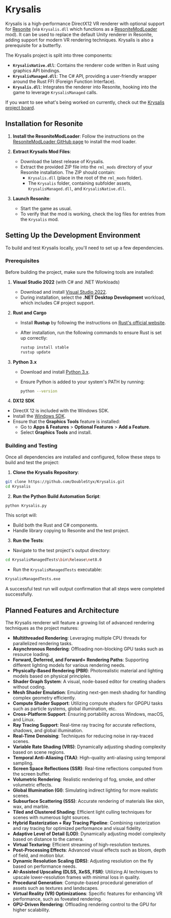 # Krysalis

Krysalis is a high-performance DirectX12 VR renderer with optional support for [Resonite](https://resonite.com/) (via `Krysalis.dll` which functions as a [ResoniteModLoader](https://github.com/DoubleStyx/ResoniteModLoader) mod). It can be used to replace the default Unity renderer in Resonite, adding support for modern VR rendering techniques. Krysalis is also a prerequisite for a butterfly.

The Krysalis project is split into three components:

- **`KrysalisNative.dll`**: Contains the renderer code written in Rust using graphics API bindings.
- **`KrysalisManaged.dll`**: The C# API, providing a user-friendly wrapper around the Rust FFI (Foreign Function Interface).
- **`Krysalis.dll`**: Integrates the renderer into Resonite, hooking into the game to leverage `KrysalisManaged` calls.

If you want to see what's being worked on currently, check out the [Krysalis project board](https://github.com/users/DoubleStyx/projects/3).

## Installation for Resonite

1. **Install the ResoniteModLoader**: Follow the instructions on the [ResoniteModLoader GitHub page](https://github.com/DoubleStyx/ResoniteModLoader) to install the mod loader.

2. **Extract Krysalis Mod Files**:

   - Download the latest release of Krysalis.
   - Extract the provided ZIP file into the `rml_mods` directory of your Resonite installation. The ZIP should contain:
     - `Krysalis.dll` (place in the root of the `rml_mods` folder).
     - The `Krysalis` folder, containing subfolder assets, `KrysalisManaged.dll`, and `KrysalisNative.dll`.

3. **Launch Resonite**:

   - Start the game as usual.
   - To verify that the mod is working, check the log files for entries from the `Krysalis` mod.

## Setting Up the Development Environment

To build and test Krysalis locally, you'll need to set up a few dependencies.

### Prerequisites

Before building the project, make sure the following tools are installed:

1. **Visual Studio 2022** (with C# and .NET Workloads)

   - Download and install [Visual Studio 2022](https://visualstudio.microsoft.com/vs/).
   - During installation, select the **.NET Desktop Development** workload, which includes C# project support.

2. **Rust and Cargo**

   - Install **Rustup** by following the instructions on [Rust's official website](https://www.rust-lang.org/tools/install).
   - After installation, run the following commands to ensure Rust is set up correctly:

     ```bash
     rustup install stable
     rustup update
     ```

3. **Python 3.x**

   - Download and install [Python 3.x](https://www.python.org/downloads/).
   - Ensure Python is added to your system's PATH by running:

     ```bash
     python --version
     ```

4. **DX12 SDK**

- DirectX 12 is included with the Windows SDK.
- Install the [Windows SDK](https://developer.microsoft.com/en-us/windows/downloads/windows-sdk/).
- Ensure that the **Graphics Tools** feature is installed:
  - Go to **Apps & Features** > **Optional Features** > **Add a Feature**.
  - Select **Graphics Tools** and install.

### Building and Testing

Once all dependencies are installed and configured, follow these steps to build and test the project:

1. **Clone the Krysalis Repository**:

```bash
git clone https://github.com/DoubleStyx/Krysalis.git
cd Krysalis
```

2. **Run the Python Build Automation Script**:

```bash
python Krysalis.py
```

This script will:

- Build both the Rust and C# components.
- Handle library copying to Resonite and the test project.

3. **Run the Tests**:

- Navigate to the test project's output directory:

```bash
cd KrysalisManagedTests\bin\Release\net8.0
```

- Run the `KrysalisManagedTests` executable:

```bash
KrysalisManagedTests.exe
```

A successful test run will output confirmation that all steps were completed successfully.

## Planned Features and Architecture

The Krysalis renderer will feature a growing list of advanced rendering techniques as the project matures:

- **Multithreaded Rendering**: Leveraging multiple CPU threads for parallelized rendering tasks.
- **Asynchronous Rendering**: Offloading non-blocking GPU tasks such as resource loading.
- **Forward, Deferred, and Forward+ Rendering Paths**: Supporting different lighting models for various rendering needs.
- **Physically-Based Rendering (PBR)**: Photorealistic material and lighting models based on physical principles.
- **Shader Graph System**: A visual, node-based editor for creating shaders without coding.
- **Mesh Shader Emulation**: Emulating next-gen mesh shading for handling complex geometry efficiently.
- **Compute Shader Support**: Utilizing compute shaders for GPGPU tasks such as particle systems, global illumination, etc.
- **Cross-Platform Support**: Ensuring portability across Windows, macOS, and Linux.
- **Ray Tracing Support**: Real-time ray tracing for accurate reflections, shadows, and global illumination.
- **Real-Time Denoising**: Techniques for reducing noise in ray-traced scenes.
- **Variable Rate Shading (VRS)**: Dynamically adjusting shading complexity based on scene regions.
- **Temporal Anti-Aliasing (TAA)**: High-quality anti-aliasing using temporal sampling.
- **Screen Space Reflections (SSR)**: Real-time reflections computed from the screen buffer.
- **Volumetric Rendering**: Realistic rendering of fog, smoke, and other volumetric effects.
- **Global Illumination (GI)**: Simulating indirect lighting for more realistic scenes.
- **Subsurface Scattering (SSS)**: Accurate rendering of materials like skin, wax, and marble.
- **Tiled and Clustered Shading**: Efficient light culling techniques for scenes with numerous light sources.
- **Hybrid Rasterization + Ray Tracing Pipeline**: Combining rasterization and ray tracing for optimized performance and visual fidelity.
- **Adaptive Level of Detail (LOD)**: Dynamically adjusting model complexity based on distance to the camera.
- **Virtual Texturing**: Efficient streaming of high-resolution textures.
- **Post-Processing Effects**: Advanced visual effects such as bloom, depth of field, and motion blur.
- **Dynamic Resolution Scaling (DRS)**: Adjusting resolution on the fly based on performance needs.
- **AI-Assisted Upscaling (DLSS, XeSS, FSR)**: Utilizing AI techniques to upscale lower-resolution frames with minimal loss in quality.
- **Procedural Generation**: Compute-based procedural generation of assets such as textures and landscapes.
- **Virtual Reality (VR) Optimizations**: Specific features for enhancing VR performance, such as foveated rendering.
- **GPU-Driven Rendering**: Offloading rendering control to the GPU for higher scalability.